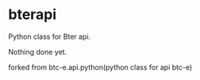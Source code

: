 bterapi
================

Python class for Bter api.

Nothing done yet.

forked from btc-e.api.python(python class for api btc-e)

